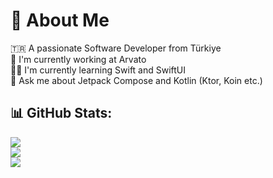 # 💫 About Me
🇹🇷 A passionate Software Developer from Türkiye<br>🏢 I'm currently working at Arvato<br>🙅‍♂️ I'm currently learning Swift and SwiftUI<br>💬 Ask me about Jetpack Compose and Kotlin (Ktor, Koin etc.)</br>

## 📊 GitHub Stats:
![](https://github-readme-stats.vercel.app/api?username=furkanayaz&theme=tokyonight&hide_border=false&include_all_commits=false&count_private=false)<br/>
![](https://github-readme-streak-stats.herokuapp.com/?user=furkanayaz&theme=tokyonight&hide_border=false)<br/>
![](https://github-readme-stats.vercel.app/api/top-langs/?username=furkanayaz&theme=tokyonight&hide_border=false&include_all_commits=true&count_private=false&layout=compact)
